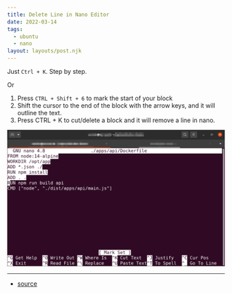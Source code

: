 ```yaml
---
title: Delete Line in Nano Editor
date: 2022-03-14
tags:
  - ubuntu
  - nano
layout: layouts/post.njk
---
```


Just `Ctrl + K`. Step by step.

Or

1. Press `CTRL + Shift + 6` to mark the start of your block
2. Shift the cursor to the end of the block with the arrow keys, and it will outline the text.
3. Press CTRL + K to cut/delete a block and it will remove a line in nano.

![img](../img/posts/2022-03-14-how-to-delete-line-in-nano-editor.png)

---

- [source](https://monovm.com/blog/how-to-delete-line-in-nano-delete-all/)
